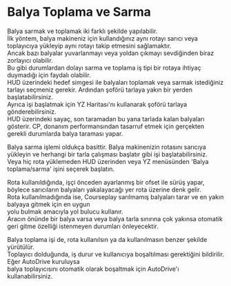 # Balya Toplama ve Sarma  
Balya sarmak ve toplamak iki farklı şekilde yapılabilir.  
İlk yöntem, balya makineniz için kullandığınız aynı rotayı sarıcı veya toplayıcıya yükleyip aynı rotayı takip etmesini sağlamaktır.  
Ancak bazı balyalar yuvarlanmayı veya yoldan çıkmayı sevdiğinden biraz zorlayıcı olabilir.  
Bu gibi durumlardan dolayı sarma ve toplama iş tipi bir rotaya ihtiyaç duymadığı için faydalı olabilir.  
HUD üzerindeki hedef simgesi ile balyaları toplamak veya sarmak istediğiniz tarlayı seçmeniz gerekir. Ardından şoförü tarlaya yakın bir yerden başlatabilirsiniz.  
Ayrıca işi başlatmak için YZ Haritası'nı kullanarak şoförü tarlaya gönderebilirsiniz.  
HUD üzerindeki sayaç, son taramadan bu yana tarlada kalan balyaları gösterir. CP, donanım performansından tasarruf etmek için gerçekten gerekli durumlarda balya taraması yapar.  


  
Balya sarma işlemi oldukça basittir. Balya makinenizin rotasını sarıcıya yükleyin ve herhangi bir tarla çalışması başlatır gibi işi başlatabilirsiniz.   
Veya hiç rota yüklemeden HUD üzerinden veya YZ menüsünden 'Balya toplama/sarma' işini seçerek başlatın.  


  
Rota kullanıldığında, işçi önceden ayarlanmış bir ofset ile sürüş yapar, böylece sarıcıların balyaları yakalayacağı yer rota üzerine denk gelir.  
Rota kullanılmadığında ise, Courseplay sarılmamış balyaları tarar ve en yakın balyaya gitmek için en uygun  
yolu bulmak amacıyla yol bulucu kullanır.   
Aracın önünde bir balya varsa veya balya tarla sınırına çok yakınsa otomatik geri gitme özelliği istenmeyen durumları önleyecektir.  


  
Balya toplama işi de, rota kullanılsın ya da kullanılmasın benzer şekilde yürütülür.  
Toplayıcı dolduğunda, iş durur ve kullanıcıya boşaltılması gerektiğini bildirilir. Eğer AutoDrive kuruluysa  
balya toplayıcısını otomatik olarak boşaltmak için AutoDrive'ı kullanabilirsiniz.  


